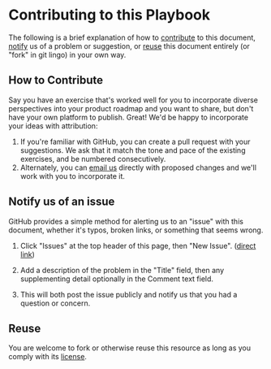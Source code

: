 # Contributing to this Playbook

The following is a brief explanation of how to [contribute](#contribute) to this document, [notify](#notify) us of a problem or suggestion, or [reuse](#reuse) this document entirely (or "fork" in git lingo) in your own way.

<a name="contribute"></a>
## How to Contribute
Say you have an exercise that's worked well for you to incorporate diverse perspectives into your product roadmap and you want to share, but don't have your own platform to publish. Great! We'd be happy to incorporate your ideas with attribution:
1. If you're familiar with GitHub, you can create a pull request with your suggestions. We ask that it match the tone and pace of the existing exercises, and be numbered consecutively.
2. Alternately, you can [email us](mailto:OIT_ColoradoDigitalService@state.co.us) directly with proposed changes and we'll work with you to incorporate it.

<a name="notify"></a>
## Notify us of an issue

GitHub provides a simple method for alerting us to an "issue" with this document, whether it's typos, broken links, or something that seems wrong.

1. Click "Issues" at the top header of this page, then "New Issue". ([direct link](https://github.com/coloradodigitalservice/incorporating-equity-decisions-public/issues/new))

2. Add a description of the problem in the "Title" field, then any supplementing detail optionally in the Comment text field.

3. This will both post the issue publicly and notify us that you had a question or concern.

<a name="reuse"></a>
## Reuse
You are welcome to fork or otherwise reuse this resource as long as you comply with its [license](./LICENSE.md).